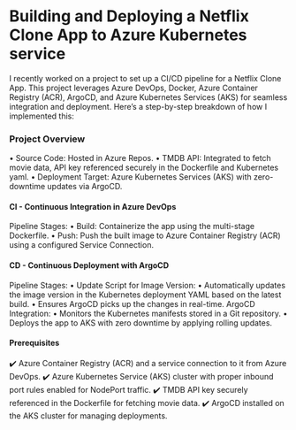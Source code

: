 # Building and Deploying a Netflix Clone App to Azure Kubernetes service 

I recently worked on a project to set up a CI/CD pipeline for a Netflix Clone App. This project leverages Azure DevOps, Docker, Azure Container Registry (ACR), ArgoCD, and Azure Kubernetes Services (AKS) for seamless integration and deployment. Here’s a step-by-step breakdown of how I implemented this:

### Project Overview
• Source Code: Hosted in Azure Repos.
• TMDB API: Integrated to fetch movie data, API key referenced securely in the Dockerfile and Kubernetes yaml.
• Deployment Target: Azure Kubernetes Services (AKS) with zero-downtime updates via ArgoCD.

#### CI - Continuous Integration in Azure DevOps
Pipeline Stages:
• Build: Containerize the app using the multi-stage Dockerfile.
• Push: Push the built image to Azure Container Registry (ACR) using a configured Service Connection.

#### CD - Continuous Deployment with ArgoCD
Pipeline Stages:
• Update Script for Image Version:
• Automatically updates the image version in the Kubernetes deployment YAML based on the latest build.
• Ensures ArgoCD picks up the changes in real-time.
ArgoCD Integration:
• Monitors the Kubernetes manifests stored in a Git repository.
• Deploys the app to AKS with zero downtime by applying rolling updates.

#### Prerequisites
✔️ Azure Container Registry (ACR) and a service connection to it from Azure DevOps.
✔️ Azure Kubernetes Service (AKS) cluster with proper inbound port rules enabled for NodePort traffic.
✔️ TMDB API key securely referenced in the Dockerfile for fetching movie data.
✔️ ArgoCD installed on the AKS cluster for managing deployments.
